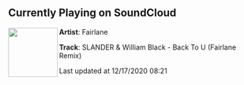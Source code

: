 ## Currently Playing on SoundCloud

[<img align="left" width="100" src="https://i1.sndcdn.com/artworks-HexcsZI0r3xCPXwY-bBfosQ-t50x50.jpg">](https://soundcloud.com/fairlaneofficial/slander-william-black-back-to-u-fairlane-remix)

**Artist**: Fairlane 

**Track**: SLANDER & William Black - Back To U (Fairlane Remix)

Last updated at 12/17/2020 08:21
